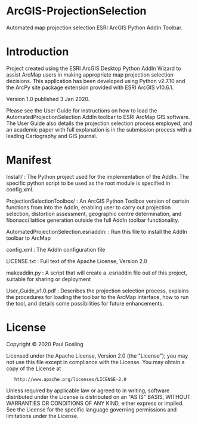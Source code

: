 # ArcGIS-ProjectionSelection
Automated map projection selection ESRI ArcGIS Python AddIn Toolbar.

# Introduction

Project created using the ESRI ArcGIS Desktop Python AddIn Wizard to assist ArcMap users in making appropriate map projection selection decisions. This application has been developed using Python v2.7.10 and the ArcPy site package extension provided with ESRI ArcGIS v10.6.1.

Version 1.0 published 3 Jan 2020.

Please see the User Guide for instructions on how to load the AutomatedProjectionSelection AddIn toolbar to ESRI ArcMap GIS software. The User Guide also details the projection selection process employed, and an academic paper with full explanation is in the submission process with a leading Cartography and GIS journal.

# Manifest

Install/            : The Python project used for the implementation of the
                      AddIn. The specific python script to be used as the root
                      module is specified in config.xml.

ProjectionSelectionToolbox/
                    : An ArcGIS Python Toolbox version of certain functions from
                      into the AddIn, enabling user to carry out projection selection,
                      distortion assessment, geographic centre determination, and
                      fibonacci lattice generation outside the full AddIn toolbar
                      functionality.

AutomatedProjectionSelection.esriaddin:
                    : Run this file to install the AddIn toolbar to ArcMap

config.xml          : The AddIn configuration file

LICENSE.txt         : Full text of the Apache License, Version 2.0

makeaddin.py        : A script that will create a .esriaddin file out of this 
                      project, suitable for sharing or deployment

User_Guide_v1.0.pdf : Describes the projection selection process, explains the
                      procedures for loading the toolbar to the ArcMap interface,
                      how to run the tool, and details some possibilities for future
                      enhancements.

# License

Copyright © 2020 Paul Gosling

   Licensed under the Apache License, Version 2.0 (the "License");
   you may not use this file except in compliance with the License.
   You may obtain a copy of the License at

       http://www.apache.org/licenses/LICENSE-2.0

   Unless required by applicable law or agreed to in writing, software
   distributed under the License is distributed on an "AS IS" BASIS,
   WITHOUT WARRANTIES OR CONDITIONS OF ANY KIND, either express or implied.
   See the License for the specific language governing permissions and
   limitations under the License.
